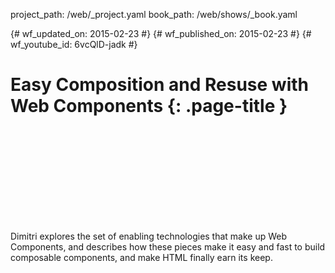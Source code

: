 project_path: /web/_project.yaml
book_path: /web/shows/_book.yaml

{# wf_updated_on: 2015-02-23 #}
{# wf_published_on: 2015-02-23 #}
{# wf_youtube_id: 6vcQlD-jadk #}

# Easy Composition and Resuse with Web Components {: .page-title }


<div class="video-wrapper">
  <iframe class="devsite-embedded-youtube-video" data-video-id="6vcQlD-jadk"
          data-autohide="1" data-showinfo="0" frameborder="0" allowfullscreen>
  </iframe>
</div>


Dimitri explores the set of enabling technologies that make up Web Components, and describes how these pieces make it easy and fast to build composable components, and make HTML finally earn its keep.
